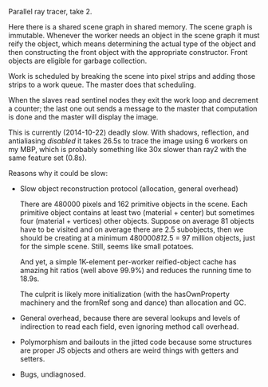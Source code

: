 Parallel ray tracer, take 2.

Here there is a shared scene graph in shared memory.  The scene graph
is immutable.  Whenever the worker needs an object in the scene graph
it must reify the object, which means determining the actual type of
the object and then constructing the front object with the appropriate
constructor.  Front objects are eligible for garbage collection.

Work is scheduled by breaking the scene into pixel strips and adding
those strips to a work queue.  The master does that scheduling.

When the slaves read sentinel nodes they exit the work loop and
decrement a counter; the last one out sends a message to the master
that computation is done and the master will display the image.

This is currently (2014-10-22) deadly slow.  With shadows, reflection,
and antialiasing *disabled* it takes 26.5s to trace the image using 6
workers on my MBP, which is probably something like 30x slower than
ray2 with the same feature set (0.8s).

Reasons why it could be slow:

  - Slow object reconstruction protocol (allocation, general overhead)

    There are 480000 pixels and 162 primitive objects in the scene.
    Each primitive object contains at least two (material + center)
    but sometimes four (material + vertices) other objects.  Suppose
    on average 81 objects have to be visited and on average there are
    2.5 subobjects, then we should be creating at a minimum
    480000*81*2.5 = 97 million objects, just for the simple scene.
    Still, seems like small potatoes.

    And yet, a simple 1K-element per-worker reified-object cache has
    amazing hit ratios (well above 99.9%) and reduces the running time
    to 18.9s.

    The culprit is likely more initialization (with the hasOwnProperty
    machinery and the fromRef song and dance) than allocation and GC.

  - General overhead, because there are several lookups and levels of
    indirection to read each field, even ignoring method call
    overhead.

  - Polymorphism and bailouts in the jitted code because some
    structures are proper JS objects and others are weird things with
    getters and setters.

  - Bugs, undiagnosed.
